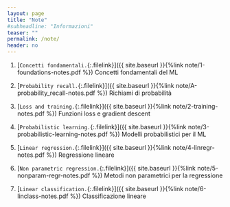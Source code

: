 ```yaml
---
layout: page
title: "Note"
#subheadline: "Informazioni"
teaser: ""
permalink: /note/
header: no
---
```


1. [`Concetti fondamentali.`{:.filelink}]({{ site.baseurl }}{%link note/1-foundations-notes.pdf %}) Concetti fondamentali del ML

1. [`Probability recall.`{:.filelink}]({{ site.baseurl }}{%link note/A-probability_recall-notes.pdf %}) Richiami di probabilità

1. [`Loss and training.`{:.filelink}]({{ site.baseurl }}{%link note/2-training-notes.pdf %}) Funzioni loss e gradient descent

1. [`Probabilistic learning.`{:.filelink}]({{ site.baseurl }}{%link note/3-probabilistic-learning-notes.pdf %}) Modelli probabilistici per il ML

1. [`Linear regression.`{:.filelink}]({{ site.baseurl }}{%link note/4-linregr-notes.pdf %}) Regressione lineare

1. [`Non parametric regression.`{:.filelink}]({{ site.baseurl }}{%link note/5-nonparam-regr-notes.pdf %}) Metodi non parametrici per la regressione

1. [`Linear classification.`{:.filelink}]({{ site.baseurl }}{%link note/6-linclass-notes.pdf %}) Classificazione lineare